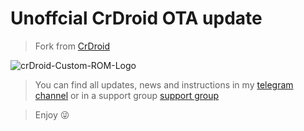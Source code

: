 # Unoffcial CrDroid OTA update #

> Fork from [CrDroid](https://github.com/crdroidandroid/android_vendor_crDroidOTA)

![crDroid-Custom-ROM-Logo](https://user-images.githubusercontent.com/93985232/170225142-a35db9ff-1427-4256-859c-14b255502c50.png)

> You can find all updates, news and instructions in my [telegram channel](https://t.me/garnetsroms) or in a support group [support group](https://t.me/garnetromsupport)

> Enjoy 😜
